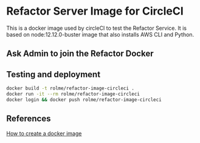 # Refactor Server Image for CircleCI

This is a docker image used by circleCI to test the Refactor Service. It is based on node:12.12.0-buster image that also installs AWS CLI and Python.


## Ask Admin to join the Refactor Docker

## Testing and deployment

```sh
docker build -t rolme/refactor-image-circleci .
docker run -it --rm rolme/refactor-image-circleci
docker login && docker push rolme/refactor-image-circleci
```

## References

[How to create a docker image](https://www.scalyr.com/blog/create-docker-image/)
